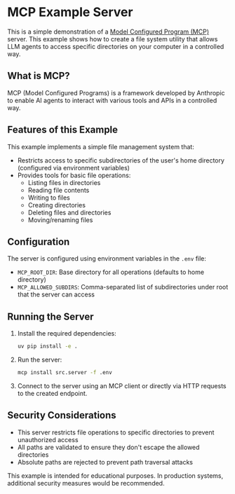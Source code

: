 # MCP Example Server

This is a simple demonstration of a [Model Configured Program (MCP)](https://github.com/microsoft/mcp) server. This example shows how to create a file system utility that allows LLM agents to access specific directories on your computer in a controlled way.

## What is MCP?

MCP (Model Configured Programs) is a framework developed by Anthropic to enable AI agents to interact with various tools and APIs in a controlled way.

## Features of this Example

This example implements a simple file management system that:

- Restricts access to specific subdirectories of the user's home directory (configured via environment variables)
- Provides tools for basic file operations:
  - Listing files in directories
  - Reading file contents
  - Writing to files
  - Creating directories
  - Deleting files and directories
  - Moving/renaming files

## Configuration

The server is configured using environment variables in the `.env` file:

- `MCP_ROOT_DIR`: Base directory for all operations (defaults to home directory)
- `MCP_ALLOWED_SUBDIRS`: Comma-separated list of subdirectories under root that the server can access

## Running the Server

1. Install the required dependencies:
   ```bash
   uv pip install -e .
   ```

2. Run the server:
   ```bash
   mcp install src.server -f .env
   ```

3. Connect to the server using an MCP client or directly via HTTP requests to the created endpoint.

## Security Considerations

- This server restricts file operations to specific directories to prevent unauthorized access
- All paths are validated to ensure they don't escape the allowed directories
- Absolute paths are rejected to prevent path traversal attacks

This example is intended for educational purposes. In production systems, additional security measures would be recommended.